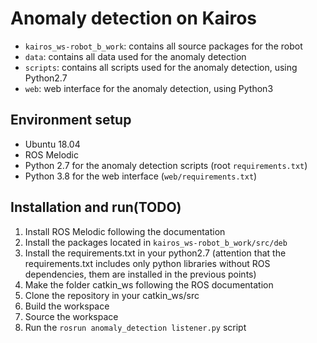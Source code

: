 # Anomaly detection on Kairos
- `kairos_ws-robot_b_work`: contains all source packages for the robot
- `data`: contains all data used for the anomaly detection
- `scripts`: contains all scripts used for the anomaly detection, using Python2.7
- `web`: web interface for the anomaly detection, using Python3

## Environment setup
- Ubuntu 18.04
- ROS Melodic
- Python 2.7 for the anomaly detection scripts (root `requirements.txt`)
- Python 3.8 for the web interface (`web/requirements.txt`)

## Installation and run(TODO)
1. Install ROS Melodic following the documentation
2. Install the packages located in `kairos_ws-robot_b_work/src/deb` 
3. Install the requirements.txt in your python2.7 (attention that the requirements.txt includes only python libraries without ROS dependencies, them are installed in the previous points)
4. Make the folder catkin_ws following the ROS documentation
5. Clone the repository in your catkin_ws/src
6. Build the workspace
7. Source the workspace
8. Run the `rosrun anomaly_detection listener.py` script
 
